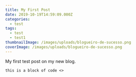 ```yaml
---
title: My First Post
date: 2019-10-19T14:59:09.000Z
categories:
  - test
tags:
  - test
  - test1
thumbnailImage: /images/uploads/blogueiro-de-sucesso.png
coverImage: /images/uploads/blogueiro-de-sucesso.png
---
```

My first test post on my new blog.

`this is a block of code <>`
